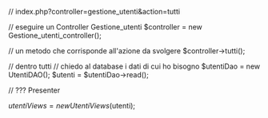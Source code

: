 // index.php?controller=gestione_utenti&action=tutti


// eseguire un Controller Gestione_utenti
$controller = new Gestione_utenti_controller();

// un metodo che corrisponde all'azione da svolgere
$controller->tutti();

// dentro tutti
// chiedo al database  i dati di cui ho bisogno
$utentiDao = new UtentiDAO();
$utenti = $utentiDao->read();

// ??? Presenter



$utentiViews = new UtentiViews($utenti);
